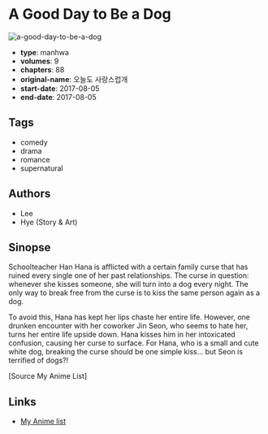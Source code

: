 # A Good Day to Be a Dog

![a-good-day-to-be-a-dog](https://cdn.myanimelist.net/images/manga/3/225965.jpg)

-   **type**: manhwa
-   **volumes**: 9
-   **chapters**: 88
-   **original-name**: 오늘도 사랑스럽개
-   **start-date**: 2017-08-05
-   **end-date**: 2017-08-05

## Tags

-   comedy
-   drama
-   romance
-   supernatural

## Authors

-   Lee
-   Hye (Story & Art)

## Sinopse

Schoolteacher Han Hana is afflicted with a certain family curse that has ruined every single one of her past relationships. The curse in question: whenever she kisses someone, she will turn into a dog every night. The only way to break free from the curse is to kiss the same person again as a dog.

To avoid this, Hana has kept her lips chaste her entire life. However, one drunken encounter with her coworker Jin Seon, who seems to hate her, turns her entire life upside down. Hana kisses him in her intoxicated confusion, causing her curse to surface. For Hana, who is a small and cute white dog, breaking the curse should be one simple kiss... but Seon is terrified of dogs?!

[Source My Anime List]

## Links

-   [My Anime list](https://myanimelist.net/manga/119024/A_Good_Day_to_Be_a_Dog)
